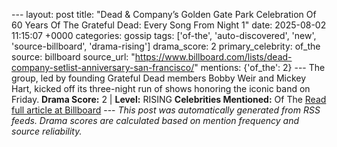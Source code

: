 --- layout: post title: "Dead & Company’s Golden Gate Park Celebration Of 60 Years Of The Grateful Dead: Every Song From Night 1" date: 2025-08-02 11:15:07 +0000 categories: gossip tags: ['of-the', 'auto-discovered', 'new', 'source-billboard', 'drama-rising'] drama_score: 2 primary_celebrity: of_the source: billboard source_url: "https://www.billboard.com/lists/dead-company-setlist-anniversary-san-francisco/" mentions: {'of_the': 2} --- The group, led by founding Grateful Dead members Bobby Weir and Mickey Hart, kicked off its three-night run of shows honoring the iconic band on Friday. **Drama Score:** 2 | **Level:** RISING **Celebrities Mentioned:** Of The [Read full article at Billboard](https://www.billboard.com/lists/dead-company-setlist-anniversary-san-francisco/) --- *This post was automatically generated from RSS feeds. Drama scores are calculated based on mention frequency and source reliability.*